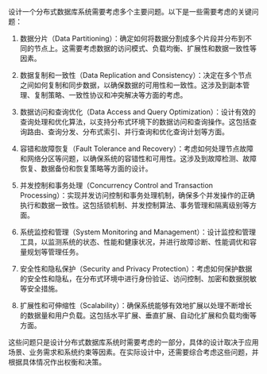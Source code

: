 设计一个分布式数据库系统需要考虑多个主要问题。以下是一些需要考虑的关键问题：

1. 数据分片（Data Partitioning）：确定如何将数据分割成多个片段并分布到不同的节点上。这需要考虑数据的访问模式、负载均衡、扩展性和数据一致性等因素。

2. 数据复制和一致性（Data Replication and Consistency）：决定在多个节点之间如何复制和同步数据，以确保数据的可用性和一致性。这涉及到副本管理、复制策略、一致性协议和冲突解决等方面的考虑。

3. 数据访问和查询优化（Data Access and Query Optimization）：设计有效的查询处理和优化算法，以支持分布式环境下的数据访问和查询操作。这包括查询路由、查询分发、分布式索引、并行查询和优化查询计划等方面。

4. 容错和故障恢复（Fault Tolerance and Recovery）：考虑如何处理节点故障和网络分区等问题，以确保系统的容错性和可用性。这涉及到故障检测、故障恢复、数据备份和恢复策略等方面的设计。

5. 并发控制和事务处理（Concurrency Control and Transaction Processing）：实现并发访问控制和事务处理机制，确保多个并发操作的正确执行和数据一致性。这包括锁机制、并发控制算法、事务管理和隔离级别等方面。

6. 系统监控和管理（System Monitoring and Management）：设计监控和管理工具，以监测系统的状态、性能和健康状况，并进行故障诊断、性能调优和容量规划等管理任务。

7. 安全性和隐私保护（Security and Privacy Protection）：考虑如何保护数据的安全性和隐私，在分布式环境中进行身份验证、访问控制、加密和数据脱敏等安全措施。

8. 扩展性和可伸缩性（Scalability）：确保系统能够有效地扩展以处理不断增长的数据量和用户负载。这包括水平扩展、垂直扩展、自动化扩展和负载均衡等方面。

这些问题只是设计分布式数据库系统时需要考虑的一部分，具体的设计取决于应用场景、业务需求和系统约束等因素。在实际设计中，还需要综合考虑这些问题，并根据具体情况作出权衡和决策。
